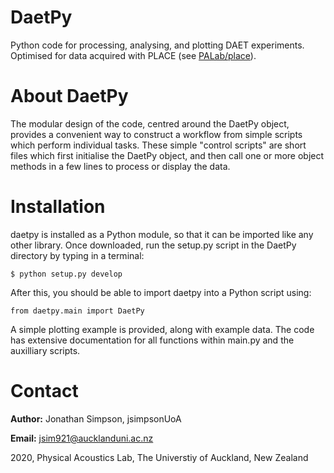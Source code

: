 # DaetPy
Python code for processing, analysing, and plotting DAET experiments. Optimised for data acquired with PLACE (see [PALab/place](https://github.com/PALab/place)).

# About DaetPy

The modular design of the code, centred around the DaetPy object, provides a convenient way to construct a workflow from simple scripts which perform individual tasks. These simple "control scripts" are short files which first initialise the DaetPy object, and then call one or more object methods in a few lines to process or display the data.

# Installation

daetpy is installed as a Python module, so that it can be imported like any other library. Once downloaded, run the setup.py script in the DaetPy directory by typing in a terminal:

```
$ python setup.py develop
```

After this, you should be able to import daetpy into a Python script using:

```
from daetpy.main import DaetPy
```

A simple plotting example is provided, along with example data. The code has extensive documentation for all functions within main.py and the auxilliary scripts.

# Contact
__Author:__ Jonathan Simpson, jsimpsonUoA

__Email:__ jsim921@aucklanduni.ac.nz

2020, Physical Acoustics Lab,
The Universtiy of Auckland, New Zealand
